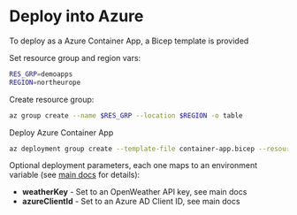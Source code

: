# Deploy into Azure

To deploy as a Azure Container App, a Bicep template is provided

Set resource group and region vars:

```bash
RES_GRP=demoapps
REGION=northeurope
```

Create resource group:

```bash
az group create --name $RES_GRP --location $REGION -o table
```

Deploy Azure Container App

```bash
az deployment group create --template-file container-app.bicep --resource-group $RES_GRP
```

Optional deployment parameters, each one maps to an environment variable (see [main docs](../#configuration) for details):

 - **weatherKey** - Set to an OpenWeather API key, see main docs
 - **azureClientId** - Set to an Azure AD Client ID, see main docs
